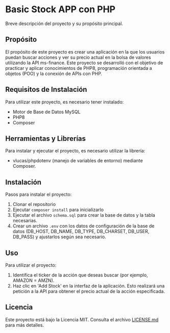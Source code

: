 # Basic Stock APP con PHP

Breve descripción del proyecto y su propósito principal.

## Propósito

El propósito de este proyecto es crear una aplicación en la que los usuarios puedan buscar acciones y ver su precio actual en la bolsa de valores utilizando la API ms-finance. Este proyecto se desarrolló con el objetivo de practicar y aplicar conocimientos de PHP8, programación orientada a objetos (POO) y la conexión de APIs con PHP.

## Requisitos de Instalación

Para utilizar este proyecto, es necesario tener instalado:
- Motor de Base de Datos MySQL
- PHP8
- Composer

## Herramientas y Librerías

Para instalar y ejecutar el proyecto, es necesario utilizar la librería:
- vlucas/phpdotenv (manejo de variables de entorno) mediante Composer.

## Instalación

Pasos para instalar el proyecto:

1. Clonar el repositorio
2. Ejecutar `composer install` para inicializarlo
3. Ejecutar el archivo `schema.sql` para crear la base de datos y la tabla necesarias.
4. Crear un archivo `.env` con los datos de configuración de la base de datos (DB_HOST, DB_NAME, DB_TYPE, DB_CHARSET, DB_USER, DB_PASS) y ajustarlos según sea necesario.

## Uso

Para utilizar el proyecto:

1. Identifica el ticker de la acción que deseas buscar (por ejemplo, AMAZON = AMZN).
2. Haz clic en 'Add Stock' en la interfaz de la aplicación. Esto realizará una petición a la API para obtener el precio actual de la acción especificada.


## Licencia

Este proyecto está bajo la Licencia MIT. Consulta el archivo [LICENSE.md](LICENSE.md) para más detalles.
